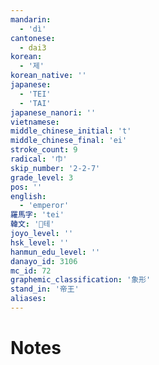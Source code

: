 ```yaml
---
mandarin:
  - 'dì'
cantonese:
  - dai3
korean:
  - '제'
korean_native: ''
japanese:
  - 'TEI'
  - 'TAI'
japanese_nanori: ''
vietnamese:
middle_chinese_initial: 't'
middle_chinese_final: 'ei'
stroke_count: 9
radical: '巾'
skip_number: '2-2-7'
grade_level: 3
pos: ''
english:
  - 'emperor'
羅馬字: 'tei'
韓文: '테'
joyo_level: ''
hsk_level: ''
hanmun_edu_level: ''
danayo_id: 3106
mc_id: 72
graphemic_classification: '象形'
stand_in: '帝王'
aliases:
---
```


# Notes

